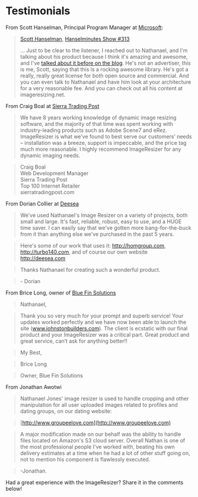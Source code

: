 # Testimonials

From Scott Hanselman, Principal Program Manager at [Microsoft](http://microsoft.com):

> [Scott Hanselman](http://hanselman.com), [Hanselminutes Show #313](http://www.hanselminutes.com/313/deep-inside-image-resizing-and-scaling-with-aspnet-and-iis-with-imageresizingnet-author-na)
>
> ... Just to be clear to the listener, I reached out to Nathanael, and I'm talking about his product because I think it's amazing and awesome, and I've [talked about it before on the blog](
http://www.hanselman.com/blog/NuGetPackageOfWeek11ImageResizerEnablesCleanClearImageResizingInASPNET.aspx). He's not an advertiser, this is me, Scott, saying that this is a rocking awesome library. He's got a really, really great license for both open source and commercial. And you can even talk to Nathanael and have him look at your architecture for a very reasonable fee. And you can check out all his content at imageresizing.net.

From Craig Boal at [Sierra Trading Post](sierratradingpost.com)

>We have 8 years working knowledge of dynamic image resizing software, and the majority of that time was spent working with industry-leading products such as Adobe Scene7 and eRez.  ImageResizer is what we’ve found to best serve our customers’ needs – installation was a breeze, support is impeccable, and the price tag much more reasonable.  I highly recommend ImageResizer for any dynamic imaging needs.
 
>Craig Boal <br />
>Web Development Manager <br />
>Sierra Trading Post <br />
>Top 100 Internet Retailer <br />
>sierratradingpost.com <br />


From Dorian Collier at [Deesea](http://deesea.com)

>We've used Nathanael's Image Resizer on a variety of projects, both small and large. It's fast, reliable, robust, easy to use, and a HUGE time saver. I can easily say that we've gotten more bang-for-the-buck from it than anything else we've purchased in the past 5 years.

>Here's some of our work that uses it: http://homgroup.com, http://turbo140.com, and of course our own website http://deesea.com 

> Thanks Nathanael for creating such a wonderful product.

> \- Dorian


From Brice Long, owner of [Blue Fin Solutions](http://bluefinsol.com/)

>Nathanael,

>Thank you so very much for your prompt and superb service!  Your updates worked perfectly and we have now been able to launch the site (www.johnstonbuilders.com).  The client is ecstatic with our final product and your ImageResizer was a critical part. Great product and great service, can’t ask for anything better!!  

>My Best,

>Brice Long

>Owner, Blue Fin Solutions


From Jonathan Awotwi

>Nathanael Jones' image resizer is used to handle cropping and other manipulation for all user uploaded images related to profiles and dating groups, on our dating website:

>[http://www.groupeelove.com](http://www.groupeelove.com)

>A major modification made on our behalf was the ability to handle files located on Amazon's S3 cloud server. Overall Nathan is one of the most professional people I've worked with, beating his own delivery estimates at a time when he had a lot of other stuff going on, not to mention his component is flawlessly executed. 

>-Jonathan.

Had a great experience with the ImageResizer? Share it in the comments below!




